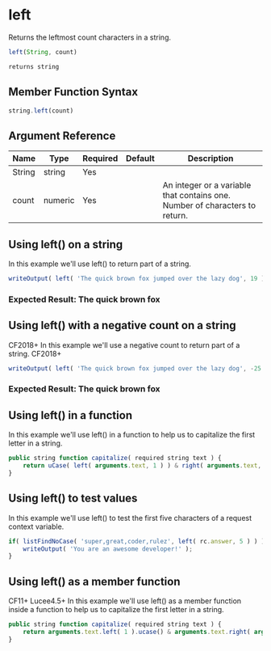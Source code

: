 # left

Returns the leftmost count characters in a string.

```javascript
left(String, count)
```

```javascript
returns string
```

## Member Function Syntax

```javascript
string.left(count)
```

## Argument Reference

| Name | Type | Required | Default | Description |
| --- | --- | --- | --- | --- |
| String | string | Yes |  |  |
| count | numeric | Yes |  | An integer or a variable that contains one.<br /> Number of characters to return. |

## Using left() on a string

In this example we'll use left() to return part of a string.

```javascript
writeOutput( left( 'The quick brown fox jumped over the lazy dog', 19 ) );
```

### Expected Result: The quick brown fox

## Using left() with a negative count on a string

CF2018+ In this example we'll use a negative count to return part of a string. CF2018+

```javascript
writeOutput( left( 'The quick brown fox jumped over the lazy dog', -25 ) );
```

### Expected Result: The quick brown fox

## Using left() in a function

In this example we'll use left() in a function to help us to capitalize the first letter in a string.

```javascript
public string function capitalize( required string text ) {
	return uCase( left( arguments.text, 1 ) ) & right( arguments.text, len( arguments.text ) - 1 );
}
```

## Using left() to test values

In this example we'll use left() to test the first five characters of a request context variable.

```javascript
if( listFindNoCase( 'super,great,coder,rulez', left( rc.answer, 5 ) ) ) {
	writeOutput( 'You are an awesome developer!' );
}
```

## Using left() as a member function

CF11+ Lucee4.5+ In this example we'll use left() as a member function inside a function to help us to capitalize the first letter in a string.

```javascript
public string function capitalize( required string text ) {
	return arguments.text.left( 1 ).ucase() & arguments.text.right( arguments.text.len() - 1 );
}
```
